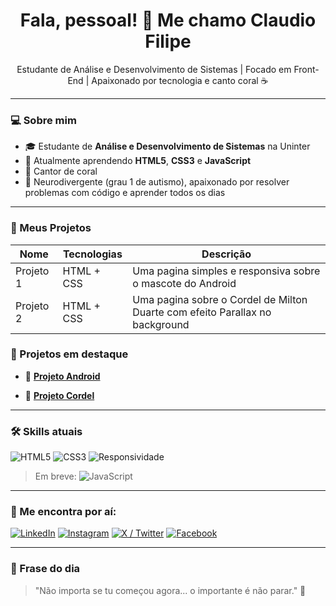 <h1 align="center">Fala, pessoal! 👋 Me chamo Claudio Filipe</h1>

<p align="center">
  Estudante de Análise e Desenvolvimento de Sistemas | Focado em Front-End | Apaixonado por tecnologia e canto coral ☕
</p>

---

### 💻 Sobre mim

- 🎓 Estudante de **Análise e Desenvolvimento de Sistemas** na Uninter
- 🌱 Atualmente aprendendo **HTML5**, **CSS3** e **JavaScript**
- 🎵 Cantor de coral
- 🧠 Neurodivergente (grau 1 de autismo), apaixonado por resolver problemas com código e aprender todos os dias

---

### 📁 Meus Projetos

| Nome | Tecnologias | Descrição |
|------|-------------|-----------|
| Projeto 1 | HTML + CSS | Uma pagina simples e responsiva sobre o mascote do Android
| Projeto 2 | HTML + CSS | Uma pagina sobre o Cordel de Milton Duarte com efeito Parallax no background

### 🚀 Projetos em destaque

- 🤖 **[Projeto Android](https://cfdalalbaa.github.io/projeto-android/)**  


- 📜 **[Projeto Cordel](https://cfdalalbaa.github.io/projeto-cordel/)**  


---

### 🛠️ Skills atuais

![HTML5](https://img.shields.io/badge/-HTML5-E34F26?style=flat&logo=html5&logoColor=white)
![CSS3](https://img.shields.io/badge/-CSS3-1572B6?style=flat&logo=css3)
![Responsividade](https://img.shields.io/badge/-Responsive%20Design-61DAFB?style=flat&logo=responsive)

> Em breve: ![JavaScript](https://img.shields.io/badge/-JavaScript-F7DF1E?style=flat&logo=javascript&logoColor=black)

---

### 📲 Me encontra por aí:

[![LinkedIn](https://img.shields.io/badge/-LinkedIn-0077B5?style=flat&logo=linkedin&logoColor=white)](https://www.linkedin.com/in/cfdalalba/)
[![Instagram](https://img.shields.io/badge/-Instagram-E4405F?style=flat&logo=instagram&logoColor=white)](https://www.instagram.com/cfdalalba/)
[![X / Twitter](https://img.shields.io/badge/-Twitter-1DA1F2?style=flat&logo=twitter&logoColor=white)](https://x.com/cfdalalba)
[![Facebook](https://img.shields.io/badge/-Facebook-1877F2?style=flat&logo=facebook&logoColor=white)](https://www.facebook.com/cfdalalba)

---

### 🧠 Frase do dia

> "Não importa se tu começou agora... o importante é não parar." 🚀
